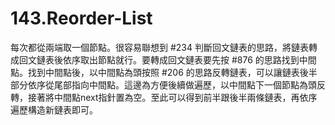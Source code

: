 # 143.Reorder-List

每次都從兩端取一個節點。很容易聯想到 #234 判斷回文鏈表的思路，將鏈表轉成回文鏈表後依序取出節點就行。要轉成回文鏈表要先按 #876 的思路找到中間點。找到中間點後，以中間點為頭按照 #206 的思路反轉鏈表，可以讓鏈表後半部分依序從尾部指向中間點。這邊為方便後續做遍歷，以中間點下一個節點為頭反轉，接著將中間點next指針置為空。至此可以得到前半跟後半兩條鏈表，再依序遍歷構造新鏈表即可。

